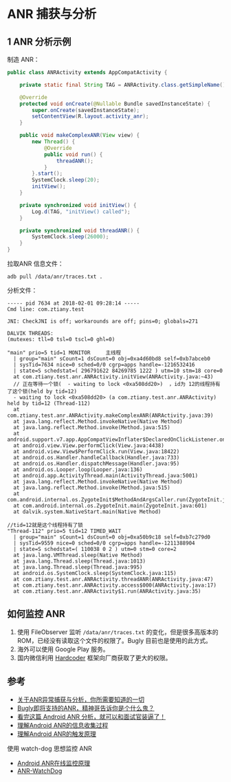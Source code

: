 # ANR 捕获与分析

## 1 ANR 分析示例

制造 ANR：

```java
public class ANRActivity extends AppCompatActivity {

    private static final String TAG = ANRActivity.class.getSimpleName();

    @Override
    protected void onCreate(@Nullable Bundle savedInstanceState) {
        super.onCreate(savedInstanceState);
        setContentView(R.layout.activity_anr);
    }

    public void makeComplexANR(View view) {
        new Thread() {
            @Override
            public void run() {
                threadANR();
            }
        }.start();
        SystemClock.sleep(20);
        initView();
    }

    private synchronized void initView() {
        Log.d(TAG, "initView() called");
    }

    private synchronized void threadANR() {
        SystemClock.sleep(26000);
    }
}
```

拉取ANR 信息文件：

`adb pull /data/anr/traces.txt .`

分析文件：

```log
----- pid 7634 at 2018-02-01 09:28:14 -----
Cmd line: com.ztiany.test

JNI: CheckJNI is off; workarounds are off; pins=0; globals=271

DALVIK THREADS:
(mutexes: tll=0 tsl=0 tscl=0 ghl=0)

"main" prio=5 tid=1 MONITOR     主线程
  | group="main" sCount=1 dsCount=0 obj=0xa4d60bd8 self=0xb7abceb0
  | sysTid=7634 nice=0 sched=0/0 cgrp=apps handle=-1216532416
  | state=S schedstat=( 296791622 84269785 1222 ) utm=10 stm=18 core=0
  at com.ztiany.test.anr.ANRActivity.initView(ANRActivity.java:~43)
  // 正在等待一个锁(  - waiting to lock <0xa508dd20>)  ，id为 12的线程持有了这个锁(held by tid=12)
  - waiting to lock <0xa508dd20> (a com.ztiany.test.anr.ANRActivity) held by tid=12 (Thread-112)
  at com.ztiany.test.anr.ANRActivity.makeComplexANR(ANRActivity.java:39)
  at java.lang.reflect.Method.invokeNative(Native Method)
  at java.lang.reflect.Method.invoke(Method.java:515)
  at android.support.v7.app.AppCompatViewInflater$DeclaredOnClickListener.onClick(AppCompatViewInflater.java:288)
  at android.view.View.performClick(View.java:4438)
  at android.view.View$PerformClick.run(View.java:18422)
  at android.os.Handler.handleCallback(Handler.java:733)
  at android.os.Handler.dispatchMessage(Handler.java:95)
  at android.os.Looper.loop(Looper.java:136)
  at android.app.ActivityThread.main(ActivityThread.java:5001)
  at java.lang.reflect.Method.invokeNative(Native Method)
  at java.lang.reflect.Method.invoke(Method.java:515)
  at com.android.internal.os.ZygoteInit$MethodAndArgsCaller.run(ZygoteInit.java:785)
  at com.android.internal.os.ZygoteInit.main(ZygoteInit.java:601)
  at dalvik.system.NativeStart.main(Native Method)

//tid=12就是这个线程持有了锁
"Thread-112" prio=5 tid=12 TIMED_WAIT
  | group="main" sCount=1 dsCount=0 obj=0xa50b9c18 self=0xb7c279d0
  | sysTid=9559 nice=0 sched=0/0 cgrp=apps handle=-1211388904
  | state=S schedstat=( 110038 0 2 ) utm=0 stm=0 core=2
  at java.lang.VMThread.sleep(Native Method)
  at java.lang.Thread.sleep(Thread.java:1013)
  at java.lang.Thread.sleep(Thread.java:995)
  at android.os.SystemClock.sleep(SystemClock.java:115)
  at com.ztiany.test.anr.ANRActivity.threadANR(ANRActivity.java:47)
  at com.ztiany.test.anr.ANRActivity.access$000(ANRActivity.java:17)
  at com.ztiany.test.anr.ANRActivity$1.run(ANRActivity.java:35)
```

## 如何监控 ANR

1. 使用 FileObserver 监听 `/data/anr/traces.txt` 的变化，但是很多高版本的 ROM，已经没有读取这个文件的权限了。Bugly 目前也是使用的此方式。
2. 海外可以使用 Google Play 服务。
3. 国内微信利用 [Hardcoder](https://mp.weixin.qq.com/s/9Z8j3Dv_5jgf7LDQHKA0NQ?) 框架向厂商获取了更大的权限。

## 参考

- [关于ANR异常捕获与分析，你所需要知道的一切](https://codezjx.com/2017/08/06/anr-trace-analytics/)
- [Bugly即将支持的ANR，精神哥告诉你是个什么鬼？](https://cloud.tencent.com/developer/article/1070483)
- [看完这篇 Android ANR 分析，就可以和面试官装逼了！](https://cloud.tencent.com/developer/article/1425771)
- [理解Android ANR的信息收集过程](https://gityuan.com/2016/12/02/app-not-response/)
- [理解Android ANR的触发原理](https://gityuan.com/2016/07/02/android-anr/)

使用 watch-dog 思想监控 ANR

- [Android ANR在线监控原理](https://www.jianshu.com/p/e3fa7e4540fc)
- [ANR-WatchDog](https://github.com/SalomonBrys/ANR-WatchDog)
